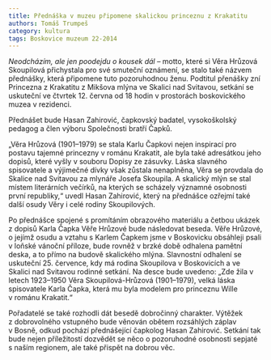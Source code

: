 ```yaml
---
title: Přednáška v muzeu připomene skalickou princeznu z Krakatitu
authors: Tomáš Trumpeš
category: kultura
tags: Boskovice muzeum 22-2014 
---
```


*Neodcházím, ale jen poodejdu o kousek dál* – motto, které si Věra Hrůzová Skoupilová přichystala pro své smuteční oznámení, se stalo také názvem přednášky, která připomene tuto pozoruhodnou ženu. Podtitul přenášky zní Princezna z Krakatitu z Mikšova mlýna ve Skalici nad Svitavou, setkání se uskuteční ve čtvrtek 12. června od 18 hodin v prostorách boskovického muzea v rezidenci.

Přednášet bude Hasan Zahirović, čapkovský badatel, vysokoškolský pedagog a člen výboru Společnosti bratří Čapků. 

„Věra Hrůzová (1901–1979) se stala Karlu Čapkovi nejen inspirací pro postavu tajemné princezny v románu Krakatit, ale byla také adresátkou jeho dopisů, které vyšly v souboru Dopisy ze zásuvky. Láska slavného spisovatele a výjimečné dívky však zůstala nenaplněna, Věra se provdala do Skalice nad Svitavou za mlynáře Josefa Skoupila. A skalický mlýn se stal místem literárních večírků, na kterých se scházely významné osobnosti první republiky,“ uvedl Hasan Zahirović, který na přednášce ozřejmí také další osudy Věry i celé rodiny Skoupilových.

Po přednášce spojené s promítáním obrazového materiálu a četbou ukázek z dopisů Karla Čapka Věře Hrůzové bude následovat beseda.
Věře Hrůzové, o jejímž osudu a vztahu s Karlem Čapkem jsme v Boskovicku obsáhleji psali v loňské vánoční příloze, bude rovněž v brzké době odhalena pamětní deska, a to přímo na budově skalického mlýna. Slavnostní odhalení se uskuteční 25. července, kdy má rodina Skoupilova v Boskovicích a ve Skalici nad Svitavou rodinné setkání. Na desce bude uvedeno: „Zde žila v letech 1923–1950 Věra Skoupilová-Hrůzová (1901–1979), velká láska spisovatele Karla Čapka, která mu byla modelem pro princeznu Wille v románu Krakatit.“

Pořadatelé se také rozhodli dát besedě dobročinný charakter. Výtěžek z dobrovolného vstupného bude věnován obětem rozsáhlých záplav v Bosně, odkud pochází přednášející čapkolog Hasan Zahirović. Setkání tak bude nejen příležitostí dozvědět se něco o pozoruhodné osobnosti sepjaté s naším regionem, ale také přispět na dobrou věc.
